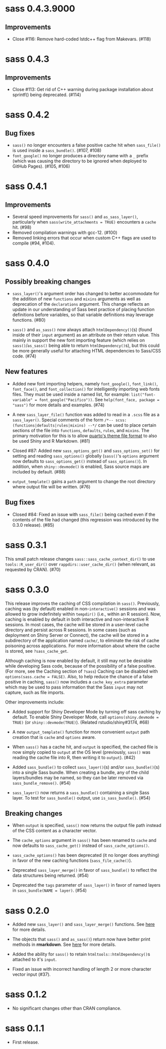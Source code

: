 # sass 0.4.3.9000

## Improvements

* Close #116: Remove hard-coded lstdc++ flag from Makevars. (#118) 

# sass 0.4.3

## Improvements

* Close #113: Get rid of C++ warning during package installation about sprintf() being deprecated. (#114)

# sass 0.4.2

## Bug fixes

* `sass()` no longer encounters a false positive cache hit when `sass_file()` is used inside a `sass_bundle()`. (#107, #108)
* `font_google()` no longer produces a directory name with a `_` prefix (which was causing the directory to be ignored when deployed to GitHub Pages). (#105, #106)

# sass 0.4.1

## Improvements

* Several speed improvements for `sass()` and `as_sass_layer()`, particularly when `sass(write_attachments = TRUE)` encounters a `cache` hit. (#98)
* Removed compilation warnings with gcc-12. (#100)
* Removed linking errors that occur when custom C++ flags are used to compile
  (#94, #104).

# sass 0.4.0

## Possibly breaking changes

* `sass_layer()`'s argument order has changed to better accommodate for the addition of new `functions` and `mixins` arguments as well as deprecation of the `declarations` argument. This change reflects an update in our understanding of Sass best practice of placing function definitions before variables, so that variable definitions may leverage functions. (#80)

* `sass()` and `as_sass()` now always attach `htmlDependency()`(s) (found inside of their `input` argument) as an attribute on their return value. This mainly in support the new font importing feature (which relies on `sass()`/`as_sass()` being able to return `htmlDependency()`s), but this could be more generally useful for attaching HTML dependencies to Sass/CSS code. (#74)

## New features

* Added new font importing helpers, namely `font_google()`, `font_link()`, `font_face()`, and `font_collection()` for intelligently importing web fonts files. They must be used inside a named list, for example: `list("font-variable" = font_google("Pacifico"))`. See `help(font_face, package = "sass")` for more details and examples. (#74)

* A new `sass_layer_file()` function was added to read in a `.scss` file as a `sass_layer()`. Special comments of the form `/*-- scss:(functions|defaults|rules|mixins) --*/` can be used to place certain sections of the file into `functions`, `defaults`, `rules`, and `mixins`. The primary motivation for this is to allow [quarto's theme file format](https://quarto.org/docs/output-formats/html-themes-more.html) to also be used Shiny and R Markdown. (#81)

* Closed #87: Added new `sass_options_get()` and `sass_options_set()` for setting and reading `sass_options()` globally (`sass()`'s `options` argument now defaults to `sass_options_get()` instead of `sass_options()`). In addition, when `shiny::devmode()` is enabled, Sass source maps are included by default. (#88) 

* `output_template()` gains a `path` argument to change the root directory where output file will be written. (#76)

## Bug fixes

* Closed #84: Fixed an issue with `sass_file()` being cached even if the contents of the file had changed (this regression was introduced by the 0.3.0 release). (#85)

# sass 0.3.1

This small patch release changes `sass::sass_cache_context_dir()` to use `tools::R_user_dir()` over `rappdirs::user_cache_dir()` (when relevant, as requested by CRAN). (#70)

# sass 0.3.0

This release improves the caching of CSS compilation in `sass()`. Previously, caching was (by default) enabled in non-`interactive()` sessions and was allowed to grow indefinitely within `tempdir()` (i.e., within an R session). Now, caching is enabled by default in both interactive and non-interactive R sessions. In most cases, the cache will be stored in a user-level cache directory and persist across R sessions. In some cases (such as deployment on Shiny Server or Connect), the cache will be stored in a subdirectory of the application named `cache/`, to eliminate the risk of cache poisoning across applications. For more information about where the cache is stored, see `?sass_cache_get`.

Although caching is now enabled by default, it still may not be desirable while developing Sass code, because of the possibility of a false positive. (For more, see the Caching section of `?sass`) Caching can be disabled with `options(sass.cache = FALSE)`. Also, to help reduce the chance of a false positive in caching, `sass()` now includes a `cache_key_extra` parameter which may be used to pass information that the Sass `input` may not capture, such as file imports.

Other improvements include:

* Added support for Shiny Developer Mode by turning off sass caching by default. To enable Shiny Developer Mode, call `options(shiny.devmode = TRUE)` (or `shiny::devmode(TRUE)`). (Related rstudio/shiny#3174, #68)

* A new `output_template()` function for more convenient `output` path creation that is `cache` and `options` aware.

* When `sass()` has a cache hit, and `output` is specified, the cached file is now simply copied to `output` at the OS level (previously, `sass()` was reading the cache file into R, then writing it to `output`). (#42)

* Added `sass_bundle()` to collect `sass_layer()`(s) and/or `sass_bundle()`(s) into a single Sass bundle. When creating a bundle, any of the child layers/bundles may be named, so they can be later removed via `sass_bundle_remove()`. (#54)

* `sass_layer()` now returns a `sass_bundle()` containing a single Sass layer. To test for `sass_bundle()` output, use `is_sass_bundle()`. (#54)


## Breaking changes

* When `output` is specified, `sass()` now returns the output file path instead of the CSS content as a character vector.

* The `cache_options` argument in `sass()` has been renamed to `cache` and now defaults to `sass_cache_get()` instead of `sass_cache_options()`.

* `sass_cache_options()` has been deprecated (it no longer does anything) in favor of the new caching functions (`sass_file_cache()`).

* Deprecated `sass_layer_merge()` in favor of `sass_bundle()` to reflect the data structures being returned. (#54)

* Deprecated the `tags` parameter of `sass_layer()` in favor of named layers in `sass_bundle(NAME = layer)`. (#54)


# sass 0.2.0

* Added new `sass_layer()` and `sass_layer_merge()` functions. See [here](https://rstudio.github.io/sass/articles/sass.html#layers) for more details.

* The objects that `sass()` and `as_sass()`) return now have better print methods in **rmarkdown**. See [here](https://rstudio.github.io/sass/articles/sass.html#rmarkdown) for more details.

* Added the ability for `sass()` to retain `htmltools::htmlDependency()`s attached to it's `input`.

* Fixed an issue with incorrect handling of length 2 or more character vector input (#37).

# sass 0.1.2

* No significant changes other than CRAN compliance.

# sass 0.1.1

* First release.

